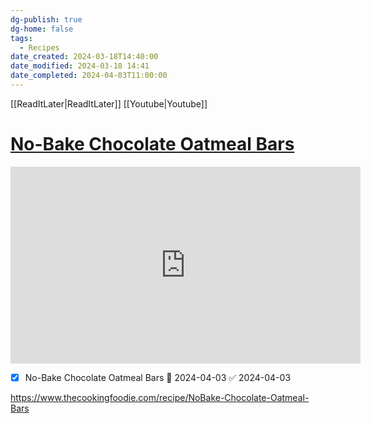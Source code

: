 ```yaml
---
dg-publish: true
dg-home: false
tags:
  - Recipes
date_created: 2024-03-18T14:40:00
date_modified: 2024-03-18 14:41
date_completed: 2024-04-03T11:00:00
---
```

[[ReadItLater\|ReadItLater]] [[Youtube\|Youtube]]

# [No-Bake Chocolate Oatmeal Bars](https://youtube.com/watch?v=0rxfhMp3Z9s&feature=shared)

<iframe width="560" height="315" src="https://www.youtube-nocookie.com/embed/0rxfhMp3Z9s" title="YouTube video player" frameborder="0" allow="accelerometer; autoplay; clipboard-write; encrypted-media; gyroscope; picture-in-picture" allowfullscreen></iframe>

- [x] No-Bake Chocolate Oatmeal Bars 🛫 2024-04-03 ✅ 2024-04-03

https://www.thecookingfoodie.com/recipe/NoBake-Chocolate-Oatmeal-Bars

